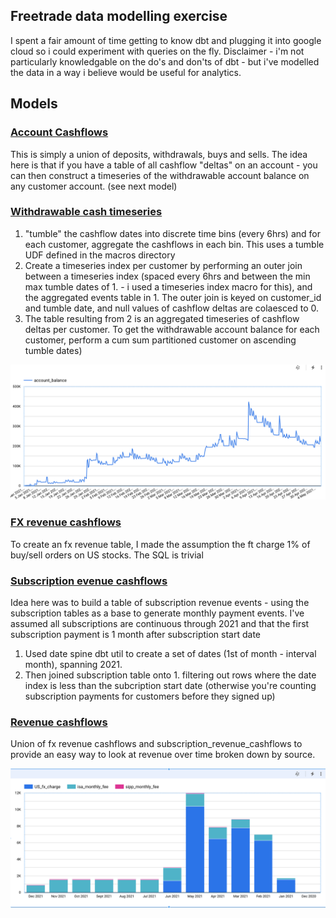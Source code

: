
## Freetrade data modelling exercise

I spent a fair amount of time getting to know dbt and plugging it into google cloud so i could experiment with queries on the fly. Disclaimer - i'm not particularly knowledgable on the do's and don'ts of dbt - but i've modelled the data in a way i believe would be useful for analytics.


## Models

### [Account Cashflows](https://github.com/stevek85/ft_dbt/blob/f1484908270c86d3078dff485d8a5be967be5410/models/accounts/account_cashflows.sql)

This is simply a union of deposits, withdrawals, buys and sells. The idea here is that if you have a table of all cashflow "deltas" on an account - you can then construct a timeseries of the withdrawable account balance on any customer account. (see next model)

### [Withdrawable cash timeseries](https://github.com/stevek85/ft_dbt/blob/f1484908270c86d3078dff485d8a5be967be5410/models/accounts/withdrawable_cash_timeseries.sql)

1. "tumble" the cashflow dates into discrete time bins (every 6hrs) and for each customer,  aggregate the cashflows in each bin. This uses a tumble UDF defined in the macros directory
2.  Create a timeseries index per customer by performing an outer join between a timeseries index (spaced every 6hrs and between the min max tumble dates of 1. - i used a timeseries index macro for this), and the aggregated events table in 1. The outer join is keyed on customer_id and tumble date, and null values of cashflow deltas are colaesced to 0.
3. The table resulting from 2 is an aggregated timeseries of cashflow deltas per customer. To get the withdrawable account balance for each customer, perform a cum sum partitioned customer on ascending tumble dates)

![](https://github.com/stevek85/ft_dbt/blob/f1c457c26357bf98d55e0c84bece554e88111ecd/Screenshot%202021-11-02%20at%2020.24.20.png)

### [FX revenue cashflows](https://github.com/stevek85/ft_dbt/blob/f1484908270c86d3078dff485d8a5be967be5410/models/revenue/fx_revenue_cashflows.sql)
To create an fx revenue table,  I made the assumption the ft charge 1% of buy/sell orders on US stocks. The SQL is trivial

### [Subscription evenue cashflows](https://github.com/stevek85/ft_dbt/blob/f1484908270c86d3078dff485d8a5be967be5410/models/revenue/subscription_revenue_cashflows.sql)
Idea here was to build a table of subscription revenue events - using the subscription tables as a base to generate monthly payment events. I've assumed all subscriptions are continuous through 2021 and that the first subscription payment is 1 month after subscription start date
1. Used date spine dbt util to create a set of dates (1st of month - interval month), spanning 2021.
2. Then joined subscription table onto 1. filtering out rows where the date index is less than the subcription start date (otherwise you're counting subscription payments for customers before they signed up)

### [Revenue cashflows](https://github.com/stevek85/ft_dbt/blob/f1484908270c86d3078dff485d8a5be967be5410/models/revenue/revenue_cashflows.sql)

Union of fx revenue cashflows and subscription_revenue_cashflows to provide an easy way to look at revenue over time broken down by source.

![](https://github.com/stevek85/ft_dbt/blob/b18692e0f03eeffc79db7d49ac83cc18372c69fa/Screenshot%202021-11-02%20at%2020.19.04.png)









